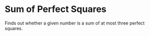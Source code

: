 # Sum of Perfect Squares

Finds out whether a given number is a sum of at most three perfect squares.
